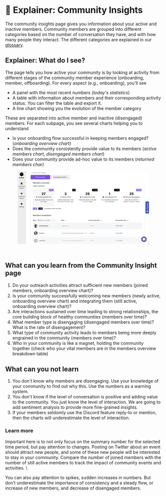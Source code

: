 # 👥 Explainer: Community Insights

The community insights page gives you information about your active and inactive members. Community members are grouped into different categories based on the number of conversation they have, and with how many people they interact. The different categories are explained in our [glossary](../overview/glossary.md).&#x20;



## Explainer: What do I see?

The page tells you how active your community is by looking at activity from different stages of the community member experience (onboarding, member, offboarding). For every aspect (e.g., onboarding), you'll see&#x20;

* A panel with the most recent numbers (_today's statistics_)
* A table with information about members and their corresponding activity status. You can filter the table and export it.
* A line chart showing you the evolution of the member category

These are separated into active member and inactive (disengaged) members. For each subpage, you see several charts helping you to understand

* Is your onboarding flow successful in keeping members engaged? (_onboarding overview chart)_
* Does the community consistently provide value to its members (_active members chart, disengaged members chart_)
* Does your community provide ad-hoc value to its members (_returned members char)_



<figure><img src="../.gitbook/assets/active members.png" alt=""><figcaption></figcaption></figure>

\
What can you learn from the Community Insight page
--------------------------------------------------

1. Do your outreach activities attract sufficient new members (joined members, onboarding overview chart)?&#x20;
2. Is your community successfully welcoming new members (newly active, onboarding overview chart) and integrating them (still active, onboarding overview chart)?
3. Are interactions sustained over time leading to strong relationships, the core building block of healthy communities (members over time)?
4. What member type is disengaging (disengaged members over time)? What is the rate of disengagement?
5. What type of community activity leads to members being more deeply engrained in the community (members over time)?
6. Who in your community is like a magnet, holding the community together (check who your vital members are in the members overview breakdown table)



## What can you not learn

1. You don't know why members are disengaging. Use your knowledge of your community to find out why this. Use the numbers as a warning system.
2. You don't know if the level of conversation is positive and adding value to the community. You just know the level of interaction. We are going to add sentiment analysis to provide more fine-grained insights.&#x20;
3. If your members seldomly use the Discord feature reply-to or mention, then the charts will underestimate the level of interaction.



### Learn more

Important here is to not only focus on the summary number for the selected time period, but pay attention to changes. Posting on Twitter about an event should attract new people, and some of these new people will be interested to stay in your community. Compare the number of joined members with the number of still active members to track the impact of community events and activities. \


You can also pay attention to spikes, sudden increases in numbers. But don’t underestimate the importance of consistency and a steady flow, or increase of new members, and decrease of disengaged members.&#x20;
